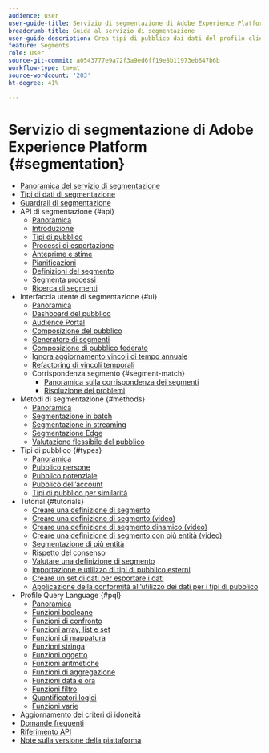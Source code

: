 ```yaml
---
audience: user
user-guide-title: Servizio di segmentazione di Adobe Experience Platform
breadcrumb-title: Guida al servizio di segmentazione
user-guide-description: Crea tipi di pubblico dai dati del profilo cliente in tempo reale utilizzando definizioni di segmenti generate da Adobe Experience Platform o da origini esterne.
feature: Segments
role: User
source-git-commit: a0543777e9a72f3a9ed6ff19e8b11973eb647b6b
workflow-type: tm+mt
source-wordcount: '203'
ht-degree: 41%

---
```



# Servizio di segmentazione di Adobe Experience Platform {#segmentation}

- [Panoramica del servizio di segmentazione](home.md)
- [Tipi di dati di segmentazione](data-types.md)
- [Guardrail di segmentazione](https://experienceleague.adobe.com/docs/experience-platform/profile/guardrails.html#segmentation-guardrails)
- API di segmentazione {#api}
   - [Panoramica](api/overview.md)
   - [Introduzione](api/getting-started.md)
   - [Tipi di pubblico](api/audiences.md)
   - [Processi di esportazione](api/export-jobs.md)
   - [Anteprime e stime](api/previews-and-estimates.md)
   - [Pianificazioni](api/schedules.md)
   - [Definizioni del segmento](api/segment-definitions.md)
   - [Segmenta processi](api/segment-jobs.md)
   - [Ricerca di segmenti](api/segment-search.md)
- Interfaccia utente di segmentazione {#ui}
   - [Panoramica](ui/overview.md)
   - [Dashboard del pubblico](ui/audience-dashboard.md)
   - [Audience Portal](ui/audience-portal.md)
   - [Composizione del pubblico](ui/audience-composition.md)
   - [Generatore di segmenti](ui/segment-builder.md)
   - [Composizione di pubblico federato](https://experienceleague.adobe.com/it/docs/federated-audience-composition/using/home)
   - [Ignora aggiornamento vincoli di tempo annuale](ui/ignore-year.md)
   - [Refactoring di vincoli temporali](ui/segment-refactoring.md)
   - Corrispondenza segmento {#segment-match}
      - [Panoramica sulla corrispondenza dei segmenti](ui/segment-match/overview.md)
      - [Risoluzione dei problemi](ui/segment-match/troubleshooting.md)
- Metodi di segmentazione {#methods}
   - [Panoramica](methods/overview.md)
   - [Segmentazione in batch](methods/batch-segmentation.md)
   - [Segmentazione in streaming](methods/streaming-segmentation.md)
   - [Segmentazione Edge](methods/edge-segmentation.md)
   - [Valutazione flessibile del pubblico](methods/flexible-audience-evaluation.md)
- Tipi di pubblico {#types}
   - [Panoramica](types/overview.md)
   - [Pubblico persone](types/people-audiences.md)
   - [Pubblico potenziale](types/prospect-audiences.md)
   - [Pubblico dell’account](types/account-audiences.md)
   - [Tipi di pubblico per similarità](types/lookalike-audiences.md)
- Tutorial {#tutorials}
   - [Creare una definizione di segmento](tutorials/create-a-segment.md)
   - [Creare una definizione di segmento (video)](video/create-segment.md)
   - [Creare una definizione di segmento dinamico (video)](video/create-a-dynamic-segment.md)
   - [Creare una definizione di segmento con più entità (video)](video/create-multi-entity-segments.md)
   - [Segmentazione di più entità](tutorials/multi-entity-segmentation.md)
   - [Rispetto del consenso](tutorials/consents.md)
   - [Valutare una definizione di segmento](tutorials/evaluate-a-segment.md)
   - [Importazione e utilizzo di tipi di pubblico esterni](tutorials/using-external-audiences.md)
   - [Creare un set di dati per esportare i dati](tutorials/create-dataset-export-segment.md)
   - [Applicazione della conformità all’utilizzo dei dati per i tipi di pubblico](tutorials/governance.md)
- Profile Query Language {#pql}
   - [Panoramica](pql/overview.md)
   - [Funzioni booleane](pql/boolean-functions.md)
   - [Funzioni di confronto](pql/comparison-functions.md)
   - [Funzioni array, list e set](pql/array-functions.md)
   - [Funzioni di mappatura](pql/map-functions.md)
   - [Funzioni stringa](pql/string-functions.md)
   - [Funzioni oggetto](pql/object-functions.md)
   - [Funzioni aritmetiche](pql/arithmetic-functions.md)
   - [Funzioni di aggregazione](pql/aggregation-functions.md)
   - [Funzioni data e ora](pql/datetime-functions.md)
   - [Funzioni filtro](pql/filter-functions.md)
   - [Quantificatori logici](pql/logical-quantifiers.md)
   - [Funzioni varie](pql/misc-functions.md)
- [Aggiornamento dei criteri di idoneità](./eligibility-criteria-update.md)
- [Domande frequenti](./faq.md)
- [Riferimento API](https://www.adobe.io/experience-platform-apis/references/segmentation/)
- [Note sulla versione della piattaforma](https://experienceleague.adobe.com/it/docs/experience-platform/release-notes/latest)